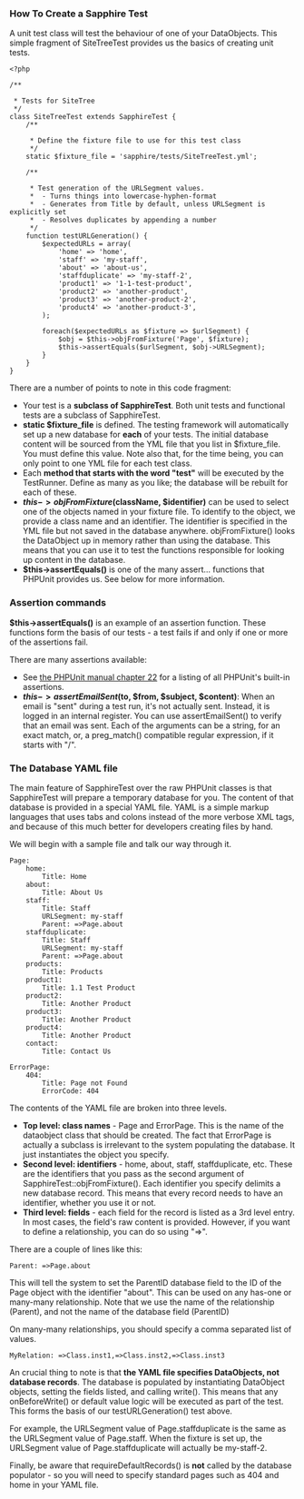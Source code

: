 ###  How To Create a Sapphire Test

A unit test class will test the behaviour of one of your DataObjects.  This simple fragment of SiteTreeTest provides us the basics of creating unit tests.

~~~ {php}
<?php

/**

 * Tests for SiteTree
 */
class SiteTreeTest extends SapphireTest {
	/**

	 * Define the fixture file to use for this test class
	 */
	static $fixture_file = 'sapphire/tests/SiteTreeTest.yml';

	/**

	 * Test generation of the URLSegment values.
	 *  - Turns things into lowercase-hyphen-format
	 *  - Generates from Title by default, unless URLSegment is explicitly set
	 *  - Resolves duplicates by appending a number
	 */
	function testURLGeneration() {
		$expectedURLs = array(
			'home' => 'home',
			'staff' => 'my-staff',
			'about' => 'about-us',
			'staffduplicate' => 'my-staff-2',
			'product1' => '1-1-test-product',
			'product2' => 'another-product',
			'product3' => 'another-product-2',
			'product4' => 'another-product-3',
		);
		
		foreach($expectedURLs as $fixture => $urlSegment) {
			$obj = $this->objFromFixture('Page', $fixture);
			$this->assertEquals($urlSegment, $obj->URLSegment);
		}
	}
}

~~~

There are a number of points to note in this code fragment:

*  Your test is a **subclass of SapphireTest**.  Both unit tests and functional tests are a subclass of SapphireTest.
*  **static $fixture_file** is defined.  The testing framework will automatically set up a new database for **each** of your tests.  The initial database content will be sourced from the YML file that you list in $fixture_file.  You must define this value.  Note also that, for the time being, you can only point to one YML file for each test class.
*  Each **method that starts with the word "test"** will be executed by the TestRunner.  Define as many as you like; the database will be rebuilt for each of these.
*  **$this->objFromFixture($className, $identifier)** can be used to select one of the objects named in your fixture file.  To identify to the object, we provide a class name and an identifier.  The identifier is specified in the YML file but not saved in the database anywhere.  objFromFixture() looks the DataObject up in memory rather than using the database.  This means that you can use it to test the functions responsible for looking up content in the database.
*  **$this->assertEquals()** is one of the many assert... functions that PHPUnit provides us.  See below for more information.


### Assertion commands

**$this->assertEquals()** is an example of an assertion function.  These functions form the basis of our tests - a test fails if and only if one or more of the assertions fail.  


There are many assertions available:

*  See [the PHPUnit manual chapter 22](http://www.phpunit.de/pocket_guide/3.2/en/api.html#api.assert.tables.assertions) for a listing of all PHPUnit's built-in assertions.
*  **$this->assertEmailSent($to, $from, $subject, $content)**:  When an email is "sent" during a test run, it's not actually sent.  Instead, it is logged in an internal register.  You can use assertEmailSent() to verify that an email was sent.  Each of the arguments can be a string, for an exact match, or, a preg_match() compatible regular expression, if it starts with "/".

### The Database YAML file

The main feature of SapphireTest over the raw PHPUnit classes is that SapphireTest will prepare a temporary database for you.  The content of that database is provided in a special YAML file.  YAML is a simple markup languages that uses tabs and colons instead of the more verbose XML tags, and because of this much better for developers creating files by hand.

We will begin with a sample file and talk our way through it.

~~~ {yaml}
Page:
    home:
        Title: Home
    about:
        Title: About Us
    staff:
        Title: Staff
        URLSegment: my-staff
        Parent: =>Page.about
    staffduplicate:
        Title: Staff
        URLSegment: my-staff
        Parent: =>Page.about
    products:
        Title: Products
    product1:
        Title: 1.1 Test Product
    product2:
        Title: Another Product
    product3:
        Title: Another Product
    product4:
        Title: Another Product
    contact:
        Title: Contact Us
        
ErrorPage:
    404:
        Title: Page not Found
        ErrorCode: 404
~~~

The contents of the YAML file are broken into three levels.

*  **Top level: class names** - Page and ErrorPage.  This is the name of the dataobject class that should be created.  The fact that ErrorPage is actually a subclass is irrelevant to the system populating the database.  It just instantiates the object you specify.
*  **Second level: identifiers** - home, about, staff, staffduplicate, etc.  These are the identifiers that you pass as the second argument of SapphireTest::objFromFixture().  Each identifier you specify delimits a new database record.  This means that every record needs to have an identifier, whether you use it or not.
*  **Third level: fields** - each field for the record is listed as a 3rd level entry.  In most cases, the field's raw content is provided.  However, if you want to define a relationship, you can do so using "=>".

There are a couple of lines like this:

~~~
Parent: =>Page.about
~~~

This will tell the system to set the ParentID database field to the ID of the Page object with the identifier "about".  This can be used on any has-one or many-many relationship.  Note that we use the name of the relationship (Parent), and not the name of the database field (ParentID)

On many-many relationships, you should specify a comma separated list of values.

~~~
MyRelation: =>Class.inst1,=>Class.inst2,=>Class.inst3
~~~

An crucial thing to note is that **the YAML file specifies DataObjects, not database records**.  The database is populated by instantiating DataObject objects, setting the fields listed, and calling write().  This means that any onBeforeWrite() or default value logic will be executed as part of the test.  This forms the basis of our testURLGeneration() test above.

For example, the URLSegment value of Page.staffduplicate is the same as the URLSegment value of Page.staff.  When the fixture is set up, the URLSegment value of Page.staffduplicate will actually be my-staff-2.

Finally, be aware that requireDefaultRecords() is **not** called by the database populator - so you will need to specify standard pages such as 404 and home in your YAML file.
